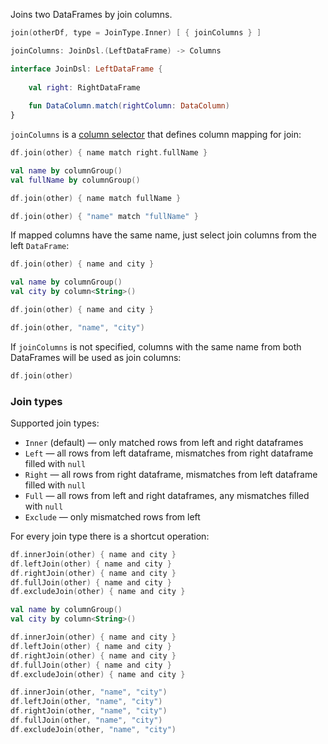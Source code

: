 [//]: # (title: join)

<!---IMPORT org.jetbrains.kotlinx.dataframe.samples.api.Join-->

Joins two DataFrames by join columns.

```kotlin
join(otherDf, type = JoinType.Inner) [ { joinColumns } ]

joinColumns: JoinDsl.(LeftDataFrame) -> Columns

interface JoinDsl: LeftDataFrame {
    
    val right: RightDataFrame
    
    fun DataColumn.match(rightColumn: DataColumn)
}
```

`joinColumns` is a [column selector](ColumnSelectors.md) that defines column mapping for join:

<!---FUN joinWithMatch-->
<tabs>
<tab title="Properties">

```kotlin
df.join(other) { name match right.fullName }
```

</tab>
<tab title="Accessors">

```kotlin
val name by columnGroup()
val fullName by columnGroup()

df.join(other) { name match fullName }
```

</tab>
<tab title="Strings">

```kotlin
df.join(other) { "name" match "fullName" }
```

</tab></tabs>
<!---END-->

If mapped columns have the same name, just select join columns from the left `DataFrame`: 

<!---FUN join-->
<tabs>
<tab title="Properties">

```kotlin
df.join(other) { name and city }
```

</tab>
<tab title="Accessors">

```kotlin
val name by columnGroup()
val city by column<String>()

df.join(other) { name and city }
```

</tab>
<tab title="Strings">

```kotlin
df.join(other, "name", "city")
```

</tab></tabs>
<!---END-->

If `joinColumns` is not specified, columns with the same name from both DataFrames will be used as join columns:

<!---FUN joinDefault-->

```kotlin
df.join(other)
```

<!---END-->

### Join types

Supported join types:
* `Inner` (default) — only matched rows from left and right dataframes
* `Left` — all rows from left dataframe, mismatches from right dataframe filled with `null`
* `Right` — all rows from right dataframe, mismatches from left dataframe filled with `null`
* `Full` — all rows from left and right dataframes, any mismatches filled with `null`
* `Exclude` — only mismatched rows from left

For every join type there is a shortcut operation:

<!---FUN joinSpecial-->
<tabs>
<tab title="Properties">

```kotlin
df.innerJoin(other) { name and city }
df.leftJoin(other) { name and city }
df.rightJoin(other) { name and city }
df.fullJoin(other) { name and city }
df.excludeJoin(other) { name and city }
```

</tab>
<tab title="Accessors">

```kotlin
val name by columnGroup()
val city by column<String>()

df.innerJoin(other) { name and city }
df.leftJoin(other) { name and city }
df.rightJoin(other) { name and city }
df.fullJoin(other) { name and city }
df.excludeJoin(other) { name and city }
```

</tab>
<tab title="Strings">

```kotlin
df.innerJoin(other, "name", "city")
df.leftJoin(other, "name", "city")
df.rightJoin(other, "name", "city")
df.fullJoin(other, "name", "city")
df.excludeJoin(other, "name", "city")
```

</tab></tabs>
<!---END-->
